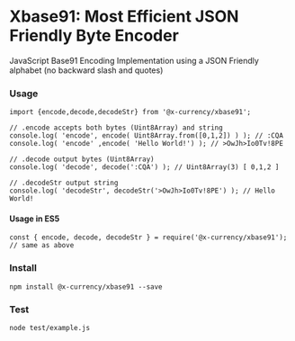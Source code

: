 # Xbase91: Most Efficient JSON Friendly Byte Encoder
JavaScript Base91 Encoding Implementation using a JSON Friendly alphabet (no backward slash and quotes) 

### Usage
```
import {encode,decode,decodeStr} from '@x-currency/xbase91';

// .encode accepts both bytes (Uint8Array) and string
console.log( 'encode', encode( Uint8Array.from([0,1,2]) ) ); // :CQA
console.log( 'encode' ,encode( 'Hello World!') ); // >OwJh>Io0Tv!8PE

// .decode output bytes (Uint8Array) 
console.log( 'decode', decode(':CQA') ); // Uint8Array(3) [ 0,1,2 ]

// .decodeStr output string 
console.log( 'decodeStr', decodeStr('>OwJh>Io0Tv!8PE') ); // Hello World!
```

#### Usage in ES5
```
const { encode, decode, decodeStr } = require('@x-currency/xbase91');
// same as above
```

### Install
```
npm install @x-currency/xbase91 --save
```

### Test
```
node test/example.js
```


